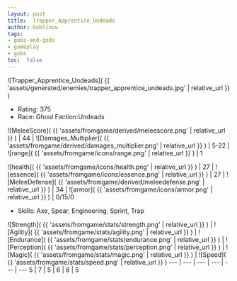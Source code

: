 ```yaml
---
layout: post
title:  Trapper_Apprentice_Undeads
author: Goblinou
tags:
- gobs-and-gods
- gameplay
- gobs
toc:  false
---
```


![Trapper_Apprentice_Undeads]( {{ 'assets/generated/enemies/trapper_apprentice_undeads.jpg' | relative_url }} )
- Rating: 375
- Race: Ghoul  Faction:Undeads

![MeleeScore]( {{ 'assets/fromgame/derived/meleescore.png' | relative_url }} ) | 44 | ![Damages_Multiplier]( {{ 'assets/fromgame/derived/damages_multiplier.png' | relative_url }} ) | 5-22 | ![range]( {{ 'assets/fromgame/icons/range.png' | relative_url }} ) | 1


![health]( {{ 'assets/fromgame/icons/health.png' | relative_url }} ) | 27 | ![essence]( {{ 'assets/fromgame/icons/essence.png' | relative_url }} ) | 27 | ![MeleeDefense]( {{ 'assets/fromgame/derived/meleedefense.png' | relative_url }} ) | 34 | ![armor]( {{ 'assets/fromgame/icons/armor.png' | relative_url }} ) | 0/15/0

* Skills: Axe, Spear, Engineering, Sprint, Trap

![Strength]( {{ 'assets/fromgame/stats/strength.png' | relative_url }} ) | ![Agility]( {{ 'assets/fromgame/stats/agility.png' | relative_url }} ) | ![Endurance]( {{ 'assets/fromgame/stats/endurance.png' | relative_url }} ) | ![Perception]( {{ 'assets/fromgame/stats/perception.png' | relative_url }} ) | ![Magic]( {{ 'assets/fromgame/stats/magic.png' | relative_url }} ) | ![Speed]( {{ 'assets/fromgame/stats/speed.png' | relative_url }} )
--- | --- | --- | --- | --- | ---
5 | 7 | 5 | 6 | 8 | 5
